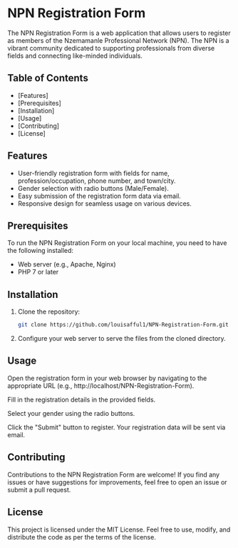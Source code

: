 # NPN Registration Form

The NPN Registration Form is a web application that allows users to register as members of the Nzemamanle Professional Network (NPN). The NPN is a vibrant community dedicated to supporting professionals from diverse fields and connecting like-minded individuals.

## Table of Contents
- [Features]
- [Prerequisites]
- [Installation]
- [Usage]
- [Contributing]
- [License]

## Features

- User-friendly registration form with fields for name, profession/occupation, phone number, and town/city.
- Gender selection with radio buttons (Male/Female).
- Easy submission of the registration form data via email.
- Responsive design for seamless usage on various devices.

## Prerequisites

To run the NPN Registration Form on your local machine, you need to have the following installed:

- Web server (e.g., Apache, Nginx)
- PHP 7 or later

## Installation

1. Clone the repository:
   ```bash
   git clone https://github.com/louisafful1/NPN-Registration-Form.git
2. Configure your web server to serve the files from the cloned directory.

  ## Usage
Open the registration form in your web browser by navigating to the appropriate URL (e.g., http://localhost/NPN-Registration-Form).

Fill in the registration details in the provided fields.

Select your gender using the radio buttons.

Click the "Submit" button to register. Your registration data will be sent via email.

## Contributing
Contributions to the NPN Registration Form are welcome! If you find any issues or have suggestions for improvements, feel free to open an issue or submit a pull request.

## License
This project is licensed under the MIT License. Feel free to use, modify, and distribute the code as per the terms of the license.
